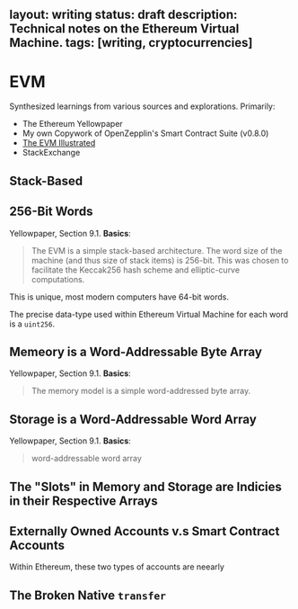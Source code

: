layout: writing
status: draft
description: Technical notes on the Ethereum Virtual Machine.
tags: [writing, cryptocurrencies]
---

# EVM
Synthesized learnings from various sources and explorations. Primarily:
- The Ethereum Yellowpaper
- My own Copywork of OpenZepplin's Smart Contract Suite (v0.8.0)
- [The EVM Illustrated](https://takenobu-hs.github.io/downloads/ethereum_evm_illustrated.pdf)
- StackExchange

## Stack-Based
## 256-Bit Words
Yellowpaper, Section 9.1. **Basics**:
> The EVM is a simple stack-based architecture. The word size of the machine 
> (and thus size of stack items) is 256-bit. This was chosen to facilitate the 
> Keccak256 hash scheme and elliptic-curve computations.

This is unique, most modern computers have 64-bit words. 

The precise data-type used within Ethereum Virtual Machine for each word is a 
`uint256`. 

## Memeory is a Word-Addressable Byte Array
Yellowpaper, Section 9.1. **Basics**:
> The memory model is a simple word-addressed byte array. 

## Storage is a Word-Addressable Word Array
Yellowpaper, Section 9.1. **Basics**:
> word-addressable word array

## The "Slots" in Memory and Storage are Indicies in their Respective Arrays

## Externally Owned Accounts v.s Smart Contract Accounts
Within Ethereum, these two types of accounts are neearly

## The Broken Native `transfer`
